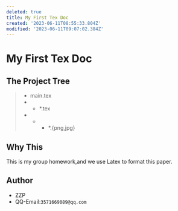 ```yaml
---
deleted: true
title: My First Tex Doc
created: '2023-06-11T08:55:33.804Z'
modified: '2023-06-11T09:07:02.384Z'
---
```


# My First Tex Doc
## The Project Tree
> - main.tex
> - - *.tex
> - - - *.{png,jpg}
## Why This
This is my group homework,and we use Latex to format this paper.
## Author
- ZZP
- QQ-Email:`3571669089@qq.com`
